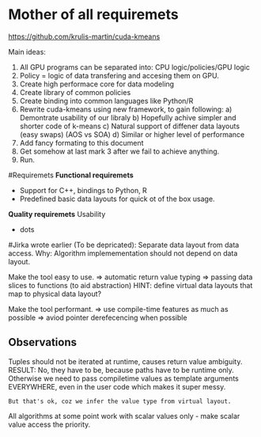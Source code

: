 # Mother of all requiremets
https://github.com/krulis-martin/cuda-kmeans

Main ideas:
1. All GPU programs can be separated into: CPU logic/policies/GPU logic
2. Policy = logic of data transfering and accesing them on GPU.
3. Create high performace core for data modeling
4. Create library of common policies
5. Create binding into common languages like Python/R
6. Rewrite cuda-kmeans using new framework, to gain following:
  a) Demontrate usability of our libraly
  b) Hopefully achive simpler and shorter code of k-means
  c) Natural support of diffener data layouts (easy swaps) (AOS vs SOA)
  d) Similar or higher level of performance
7. Add fancy formating to this document
8. Get somehow at last mark 3 after we fail to achieve anything.
9. Run.

#Requiremets
**Functional requiremets**
- Support for C++, bindings to Python, R
- Predefined basic data layouts for quick ot of the box usage.

**Quality requiremets**
Usability
- dots








#Jirka wrote earlier (To be depricated):
Separate data layout from data access.
    Why: Algorithm implemementation should not depend on data layout.

Make the tool easy to use.
    => automatic return value typing
    => passing data slices to functions (to aid abstraction)
        HINT: define virtual data layouts that map to physical data layout?

Make the tool performant.
    => use compile-time features as much as possible
    => aviod pointer derefecencing when possible


Observations
------------

Tuples should not be iterated at runtime, causes return value ambiguity.
    RESULT: No, they have to be, because paths have to be runtime only.
    Otherwise we need to pass compiletime values as template arguments EVERYWHERE,
    even in the user code which makes it super messy.
    
    But that's ok, coz we infer the value type from virtual layout.

All algorithms at some point work with scalar values only - make scalar value access the priority.
